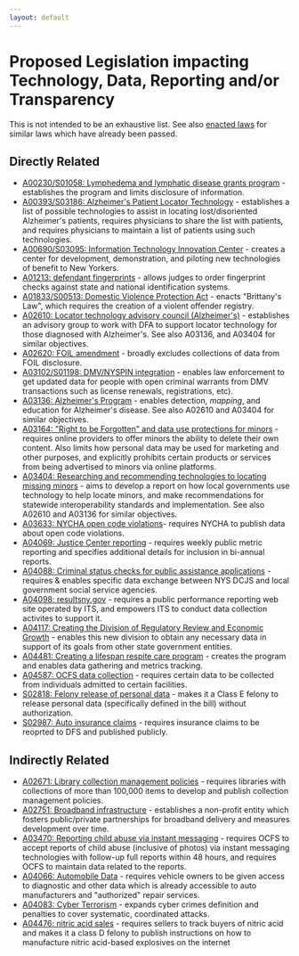 ```yaml
---
layout: default
---
```


# Proposed Legislation impacting Technology, Data, Reporting and/or Transparency

This is not intended to be an exhaustive list. See also [enacted laws](nys-data-laws.html) for similar laws which have already been passed.

## Directly Related

* [A00230/S01058: Lymphedema and lymphatic disease grants program](http://assembly.state.ny.us/leg/?default_fld=&bn=A00230&term=2015&Summary=Y&Actions=Y&Votes=Y&Memo=Y&Text=Y) - establishes the program and limits disclosure of information.
* [A00393/S03186: Alzheimer's Patient Locator Technology](http://assembly.state.ny.us/leg/?default_fld=&bn=A00393&term=2015&Summary=Y&Actions=Y&Votes=Y&Memo=Y) - establishes a list of possible technologies to assist in locating lost/disoriented Alzheimer's patients, requires physicians to share the list with patients, and requires physicians to maintain a list of patients using such technologies.
* [A00690/S03095: Information Technology Innovation Center](http://assembly.state.ny.us/leg/?default_fld=&bn=A00690&term=2015&Summary=Y&Actions=Y&Votes=Y&Memo=Y&Text=Y) - creates a center for development, demonstration, and piloting new technologies of benefit to New Yorkers.
* [A01213: defendant fingerprints](http://assembly.state.ny.us/leg/?default_fld=&bn=A01213&term=2015&Summary=Y&Actions=Y&Votes=Y&Memo=Y&Text=Y) - allows judges to order fingerprint checks against state and national identification systems.
* [A01833/S00513: Domestic Violence Protection Act](http://assembly.state.ny.us/leg/?default_fld=&bn=A01833&term=2015&Summary=Y&Actions=Y&Votes=Y&Memo=Y&Text=Y) - enacts "Brittany's Law", which requires the creation of a violent offender registry. 
* [A02610: Locator technology advisory council (Alzheimer's)](http://assembly.state.ny.us/leg/?default_fld=&bn=A02610&term=2015&Summary=Y&Actions=Y&Votes=Y&Memo=Y&Text=Y) - establishes an advisory group to work with DFA to support locator technology for those diagnosed with Alzheimer's. See also A03136, and A03404 for similar objectives.
* [A02620: FOIL amendment](http://assembly.state.ny.us/leg/?default_fld=&bn=A02620&term=2015&Summary=Y&Actions=Y&Votes=Y&Memo=Y&Text=Y) - broadly excludes collections of data from FOIL disclosure.
* [A03102/S01198: DMV/NYSPIN integration](http://assembly.state.ny.us/leg/?default_fld=&bn=A03102&term=2015&Summary=Y&Actions=Y&Votes=Y&Memo=Y&Text=Y) - enables law enforcement to get updated data for people with open criminal warrants from DMV transactions such as license renewals, registrations, etc).
* [A03136: Alzheimer's Program](http://assembly.state.ny.us/leg/?default_fld=&bn=A03136&term=2015&Summary=Y&Actions=Y&Votes=Y&Memo=Y&Text=Y) - enables detection, _mapping_, and education for Alzheimer's disease. See also A02610 and A03404 for similar objectives.
* [A03164: "Right to be Forgotten" and data use protections for minors](http://assembly.state.ny.us/leg/?default_fld=&bn=A03164&term=2015&Summary=Y&Actions=Y&Votes=Y&Memo=Y&Text=Y) - requires online providers to offer minors the ability to delete their own content. Also limits how personal data may be used for marketing and other purposes, and explicitly prohibits certain products or services from being advertised to minors via online platforms.
* [A03404: Researching and recommending technologies to locating missing minors](http://assembly.state.ny.us/leg/?default_fld=&bn=A03404&term=2015&Summary=Y&Actions=Y&Votes=Y&Memo=Y&Text=Y) - aims to develop a report on how local governments use technology to help locate minors, and make recommendations for statewide interoperability standards and implementation. See also A02610 and A03136 for similar objectives.
* [A03633: NYCHA open code violations](http://assembly.state.ny.us/leg/?default_fld=&bn=A03633&term=2015&Summary=Y&Actions=Y&Votes=Y&Memo=Y&Text=Y)- requires NYCHA to publish data about open code violations.
* [A04069: Justice Center reporting](http://assembly.state.ny.us/leg/?default_fld=&bn=A04069&term=2015&Summary=Y&Actions=Y&Votes=Y&Memo=Y&Text=Y) - requires weekly public metric reporting and specifies additional details for inclusion in bi-annual reports.
* [A04088: Criminal status checks for public assistance applications](http://assembly.state.ny.us/leg/?default_fld=&bn=A04088&term=2015&Summary=Y&Actions=Y&Votes=Y&Memo=Y&Text=Y) - requires & enables specific data exchange between NYS DCJS and local government social service agencies.
* [A04098: resultsny.gov](http://assembly.state.ny.us/leg/?default_fld=&bn=A04098&term=2015&Summary=Y&Actions=Y&Votes=Y&Memo=Y&Text=Y) - requires a public performance reporting web site operated by ITS, and empowers ITS to conduct data collection activites to support it.
* [A04117: Creating the Division of Regulatory Review and Economic Growth](http://assembly.state.ny.us/leg/?default_fld=&bn=A04117&term=2015&Summary=Y&Actions=Y&Votes=Y&Memo=Y&Text=Y) - enables this new division to obtain any necessary data in support of its goals from other state government entities.
* [A04481: Creating a lifespan respite care program](http://assembly.state.ny.us/leg/?default_fld=&bn=A04481&term=2015&Summary=Y&Actions=Y&Votes=Y&Memo=Y&Text=Y) - creates the program and enables data gathering and metrics tracking.
* [A04587: OCFS data collection](http://assembly.state.ny.us/leg/?default_fld=&bn=A04587&term=2015&Summary=Y&Actions=Y&Votes=Y&Memo=Y&Text=Y) - requires certain data to be collected from individuals admitted to certain facilities.
* [S02818: Felony release of personal data](http://assembly.state.ny.us/leg/?default_fld=&bn=S02818&term=2015&Summary=Y&Actions=Y&Votes=Y&Memo=Y&Text=Y) - makes it a Class E felony to release personal data (specifically defined in the bill) without authorization.
* [S02987: Auto insurance claims](http://assembly.state.ny.us/leg/?default_fld=&bn=S02987&term=2015&Summary=Y&Actions=Y&Votes=Y&Memo=Y&Text=Y) - requires insurance claims to be reoprted to DFS and published publicly.

## Indirectly Related

* [A02671: Library collection management policies](http://assembly.state.ny.us/leg/?default_fld=&bn=A02671&term=2015&Summary=Y&Actions=Y&Votes=Y&Memo=Y&Text=Y) - requires libraries with collections of more than 100,000 items to develop and publish collection management policies.
* [A02751: Broadband infrastructure](http://assembly.state.ny.us/leg/?default_fld=&bn=A02751&term=2015&Summary=Y&Actions=Y&Votes=Y&Memo=Y&Text=Y) - establishes a non-profit entity which fosters public/private partnerships for broadband delivery and measures development over time.
* [A03470: Reporting child abuse via instant messaging](http://assembly.state.ny.us/leg/?default_fld=&bn=A03470&term=2015&Summary=Y&Actions=Y&Votes=Y&Memo=Y&Text=Y) - requires OCFS to accept reports of child abuse (inclusive of photos) via instant messaging technologies with follow-up full reports within 48 hours, and requires OCFS to maintain data related to the reports.
* [A04066: Automobile Data](http://assembly.state.ny.us/leg/?default_fld=&bn=A04066&term=2015&Summary=Y&Actions=Y&Votes=Y&Memo=Y&Text=Y) - requires vehicle owners to be given access to diagnostic and other data which is already accessible to auto manufacturers and "authorized" repair services.
* [A04083: Cyber Terrorism](http://assembly.state.ny.us/leg/?default_fld=&bn=A04083&term=2015&Summary=Y&Actions=Y&Votes=Y&Memo=Y&Text=Y) - expands cyber crimes definition and penalties to cover systematic, coordinated attacks.
* [A04476: nitric acid sales](http://assembly.state.ny.us/leg/?default_fld=&bn=A04476&term=2015&Summary=Y&Actions=Y&Votes=Y&Memo=Y&Text=Y) - requires sellers to track buyers of nitric acid and makes it a class D felony to publish instructions on how to manufacture nitric acid-based explosives on the internet 
